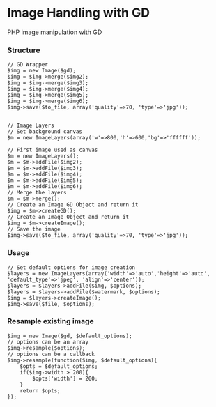 Image Handling with GD
=======

PHP image manipulation with GD



### Structure

    // GD Wrapper
    $img = new Image($gd);
    $img = $img->merge($img2);
    $img = $img->merge($img3);
    $img = $img->merge($img4);
    $img = $img->merge($img5);
    $img = $img->merge($img6);
    $img->save($to_file, array('quality'=>70, 'type'=>'jpg'));


    // Image Layers
    // Set background canvas
    $m = new ImageLayers(array('w'=>800,'h'=>600,'bg'=>'ffffff'));
    
    // First image used as canvas
    $m = new ImageLayers();
    $m = $m->addFile($img2);
    $m = $m->addFile($img3);
    $m = $m->addFile($img4);
    $m = $m->addFile($img5);
    $m = $m->addFile($img6);
    // Merge the layers
    $m = $m->merge();
    // Create an Image GD Object and return it
    $img = $m->createGD();
    // Create an Image Object and return it
    $img = $m->createImage();
    // Save the image
    $img->save($to_file, array('quality'=>70, 'type'=>'jpg'));
    
    

### Usage
    
    // Set default options for image creation
    $layers = new ImageLayers(array('width'=>'auto','height'=>'auto', 'default_type'=>'jpeg', 'align'=>'center'));
    $layers = $layers->addFile($img, $options);
    $layers = $layers->addFile($watermark, $options);
    $img = $layers->createImage();
    $img->save($file, $options);
    
### Resample existing image

    $img = new Image($gd, $default_options);
    // options can be an array
    $img->resample($options);
    // options can be a callback
    $img->resample(function($img, $default_options){
        $opts = $default_options;
        if($img->width > 200){
            $opts['width'] = 200;
        }
        return $opts;
    });
